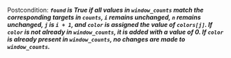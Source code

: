 Postcondition: ***`found` is True if all values in `window_counts` match the corresponding targets in `counts`, `i` remains unchanged, `n` remains unchanged, `j` is `i + 1`, and `color` is assigned the value of `colors[j]`. If `color` is not already in `window_counts`, it is added with a value of 0. If `color` is already present in `window_counts`, no changes are made to `window_counts`.***